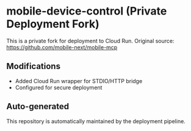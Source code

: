 # mobile-device-control (Private Deployment Fork)

This is a private fork for deployment to Cloud Run.
Original source: https://github.com/mobile-next/mobile-mcp

## Modifications
- Added Cloud Run wrapper for STDIO/HTTP bridge
- Configured for secure deployment

## Auto-generated
This repository is automatically maintained by the deployment pipeline.
